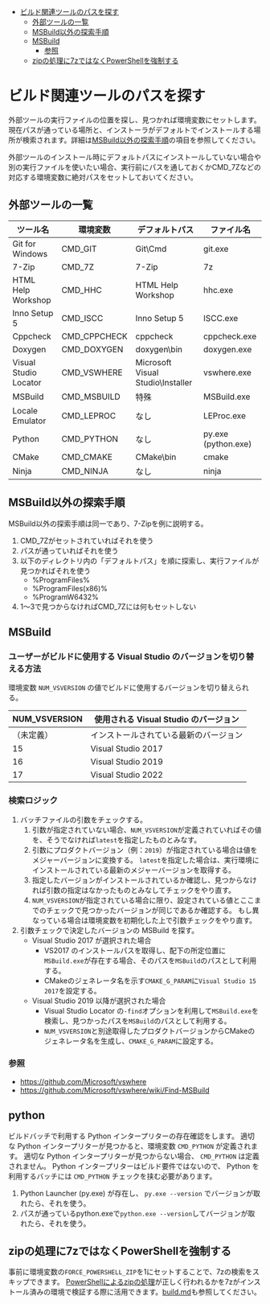 ﻿- [ビルド関連ツールのパスを探す](#%E3%83%93%E3%83%AB%E3%83%89%E9%96%A2%E9%80%A3%E3%83%84%E3%83%BC%E3%83%AB%E3%81%AE%E3%83%91%E3%82%B9%E3%82%92%E6%8E%A2%E3%81%99)
  - [外部ツールの一覧](#%E5%A4%96%E9%83%A8%E3%83%84%E3%83%BC%E3%83%AB%E3%81%AE%E4%B8%80%E8%A6%A7)
  - [MSBuild以外の探索手順](#msbuild%E4%BB%A5%E5%A4%96%E3%81%AE%E6%8E%A2%E7%B4%A2%E6%89%8B%E9%A0%86)
  - [MSBuild](#msbuild)
    - [参照](#%E5%8F%82%E7%85%A7)
  - [zipの処理に7zではなくPowerShellを強制する](#zip%E3%81%AE%E5%87%A6%E7%90%86%E3%81%AB7z%E3%81%A7%E3%81%AF%E3%81%AA%E3%81%8Fpowershell%E3%82%92%E5%BC%B7%E5%88%B6%E3%81%99%E3%82%8B)

# ビルド関連ツールのパスを探す
外部ツールの実行ファイルの位置を探し、見つかれば環境変数にセットします。現在パスが通っている場所と、インストーラがデフォルトでインストールする場所が検索されます。詳細は[MSBuild以外の探索手順](#msbuild%E4%BB%A5%E5%A4%96%E3%81%AE%E6%8E%A2%E7%B4%A2%E6%89%8B%E9%A0%86)の項目を参照してください。

外部ツールのインストール時にデフォルトパスにインストールしていない場合や別の実行ファイルを使いたい場合、実行前にパスを通しておくかCMD_7Zなどの対応する環境変数に絶対パスをセットしておいてください。

## 外部ツールの一覧
|      ツール名      |   環境変数   |   デフォルトパス   |  ファイル名  |
| ------------------ | ------------ | ------------------ | ------------ |
| Git for Windows    | CMD_GIT      | Git\Cmd            | git.exe      |
| 7-Zip              | CMD_7Z       | 7-Zip              | 7z           |
| HTML Help Workshop | CMD_HHC      | HTML Help Workshop | hhc.exe      |
| Inno Setup 5       | CMD_ISCC     | Inno Setup 5       | ISCC.exe     |
| Cppcheck           | CMD_CPPCHECK | cppcheck           | cppcheck.exe |
| Doxygen            | CMD_DOXYGEN  | doxygen\bin        | doxygen.exe  |
| Visual Studio Locator | CMD_VSWHERE | Microsoft Visual Studio\Installer | vswhere.exe |
| MSBuild            | CMD_MSBUILD  | 特殊               | MSBuild.exe  |
| Locale Emulator    | CMD_LEPROC   | なし               | LEProc.exe   |
| Python             | CMD_PYTHON   | なし               | py.exe (python.exe) |
| CMake              | CMD_CMAKE    | CMake\bin          | cmake        |
| Ninja              | CMD_NINJA    | なし               | ninja        |

## MSBuild以外の探索手順
MSBuild以外の探索手順は同一であり、7-Zipを例に説明する。

1. CMD_7Zがセットされていればそれを使う
2. パスが通っていればそれを使う
3. 以下のディレクトリ内の「デフォルトパス」を順に探索し、実行ファイルが見つかればそれを使う
    * %ProgramFiles%
    * %ProgramFiles(x86)%
    * %ProgramW6432%
4. 1～3で見つからなければCMD_7Zには何もセットしない

## MSBuild

### ユーザーがビルドに使用する Visual Studio のバージョンを切り替える方法

環境変数 `NUM_VSVERSION` の値でビルドに使用するバージョンを切り替えられる。

| NUM_VSVERSION  | 使用される Visual Studio のバージョン  |
| -------------- | -------------------------------------- |
| （未定義）     | インストールされている最新のバージョン |
| 15             | Visual Studio 2017                     |
| 16             | Visual Studio 2019                     |
| 17             | Visual Studio 2022                     |

### 検索ロジック

1. バッチファイルの引数をチェックする。
   1. 引数が指定されていない場合、`NUM_VSVERSION`が定義されていればその値を、そうでなければ`latest`を指定したものとみなす。
   2. 引数にプロダクトバージョン（例：`2019`）が指定されている場合は値をメジャーバージョンに変換する。
      `latest`を指定した場合は、実行環境にインストールされている最新のメジャーバージョンを取得する。
   3. 指定したバージョンがインストールされているか確認し、見つからなければ引数の指定はなかったものとみなしてチェックをやり直す。
   4. `NUM_VSVERSION`が指定されている場合に限り、設定されている値とここまでのチェックで見つかったバージョンが同じであるか確認する。
      もし異なっている場合は環境変数を初期化した上で引数チェックをやり直す。
2. 引数チェックで決定したバージョンの MSBuild を探す。
   - Visual Studio 2017 が選択された場合
      - VS2017 のインストールパスを取得し、配下の所定位置に`MSBuild.exe`が存在する場合、そのパスを`MSBuild`のパスとして利用する。
      - CMakeのジェネレータ名を示す`CMAKE_G_PARAM`に`Visual Studio 15 2017`を設定する。
   - Visual Studio 2019 以降が選択された場合
      - Visual Studio Locator の`-find`オプションを利用して`MSBuild.exe`を検索し、見つかったパスを`MSBuild`のパスとして利用する。
      - `NUM_VSVERSION`と別途取得したプロダクトバージョンからCMakeのジェネレータ名を生成し、`CMAKE_G_PARAM`に設定する。

### 参照
* https://github.com/Microsoft/vswhere
* https://github.com/Microsoft/vswhere/wiki/Find-MSBuild

## python

ビルドバッチで利用する Python インタープリターの存在確認をします。
適切な Python インタープリターが見つかると、環境変数 `CMD_PYTHON` が定義されます。
適切な Python インタープリターが見つからない場合、 `CMD_PYTHON` は定義されません。
Python インタープリターはビルド要件ではないので、 Python を利用するバッチには `CMD_PYTHON` チェックを挟む必要があります。

1. Python Launcher (py.exe) が存在し、 `py.exe --version` でバージョンが取れたら、それを使う。
1. パスが通っているpython.exeで`python.exe --version`してバージョンが取れたら、それを使う。


## zipの処理に7zではなくPowerShellを強制する
事前に環境変数の`FORCE_POWERSHELL_ZIP`を1にセットすることで、7zの検索をスキップできます。
[PowerShellによるzipの処理](zip/readme.md)が正しく行われるかを7zがインストール済みの環境で検証する際に活用できます。[build.md](../build.md#powershell-によるzipファイルの圧縮解凍内容確認の強制)も参照してください。
